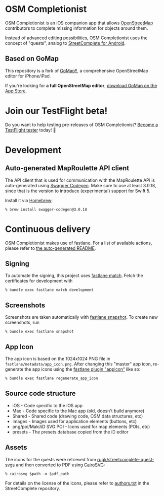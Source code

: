 
# OSM Completionist

OSM Completionist is an iOS companion app that allows [OpenStreetMap][1]
contributors to complete missing information for objects around them.

Instead of advanced editing possibilities, OSM Completionist uses the concept
of "quests", analog to [StreetComplete for Android][4].

## Based on GoMap

This repository is a fork of [GoMap!!][2], a comprehensive OpenStreetMap editor
for iPhone/iPad.

If you're looking for **a full OpenStreetMap editor**,
[download GoMap on the App Store][3].

# Join our TestFlight beta!

Do you want to help testing pre-releases of OSM Completionist?
[Become a TestFlight tester][9] today! 🚀

# Development

## Auto-generated MapRoulette API client

The API client that is used for communication with the MapRoulette API
is auto-generated using [Swagger Codegen][13]. Make sure to use at least 3.0.18,
since that is the version to introduce (experimental) support for Swift 5.

Install it via [Homebrew][14]:

    % brew install swagger-codegen@3.0.18

# Continuous delivery

OSM Completionist makes use of fastlane.
For a list of available actions, please refer to [the auto-generated README][8].

## Signing

To automate the signing, this project uses [fastlane match][5].
Fetch the certificates for development with

    % bundle exec fastlane match development

## Screenshots

Screenshots are taken automatically with [fastlane snapshot][6].
To create new screenshots, run

    % bundle exec fastlane snapshot

## App Icon

The app icon is based on the 1024x1024 PNG file in `fastlane/metadata/app_icon.png`.
After changing this "master" app icon,
re-generate the app icons using the
[fastlane plugin "appicon"][7] like so:

    % bundle exec fastlane regenerate_app_icon

## Source code structure

* iOS - Code specific to the iOS app
* Mac - Code specific to the Mac app (old, doesn't build anymore)
* Shared - Shared code (drawing code, OSM data structures, etc)
* Images - Images used for application elements (buttons, etc)
* png/poi/Maki/iD SVG POI - Icons used for map elements (POIs, etc)
* presets - The presets database copied from the iD editor

## Assets

The icons for the quests were retrieved from
[rugk/streetcomplete-quest-svgs][10] and then converted to PDF using
[CairoSVG][11]:

    % cairosvg $path -o $pdf_path

For details on the license of the icons, please refer to [authors.txt][12]
in the StreetComplete repository.

[1]: https://www.openstreetmap.org
[2]: https://github.com/bryceco/GoMap
[3]: https://itunes.apple.com/app/id592990211
[4]: https://wiki.openstreetmap.org/wiki/StreetComplete/Quests
[5]: https://docs.fastlane.tools/actions/match/
[6]: https://docs.fastlane.tools/actions/snapshot/
[7]: https://github.com/fastlane-community/fastlane-plugin-appicon
[8]: src/iOS/fastlane/README.md
[9]: https://testflight.apple.com/join/v1tyM5yU
[10]: https://github.com/rugk/streetcomplete-quest-svgs
[11]: https://cairosvg.org/
[12]: https://github.com/westnordost/StreetComplete/blob/master/res/authors.txt
[13]: https://swagger.io/docs/open-source-tools/swagger-codegen/
[14]: https://brew.sh/
